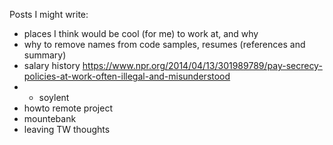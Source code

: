 Posts I might write:

- places I think would be cool (for me) to work at, and why
- why to remove names from code samples, resumes (references and summary)
- salary history https://www.npr.org/2014/04/13/301989789/pay-secrecy-policies-at-work-often-illegal-and-misunderstood
- - soylent
- howto remote project
- mountebank
- leaving TW thoughts
